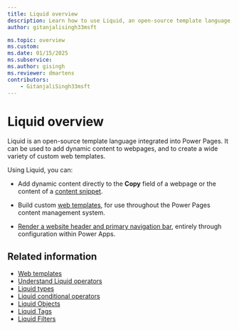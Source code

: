 ```yaml
---
title: Liquid overview
description: Learn how to use Liquid, an open-source template language, in Power Pages.
author: gitanjalisingh33msft

ms.topic: overview
ms.custom: 
ms.date: 01/15/2025
ms.subservice:
ms.author: gisingh
ms.reviewer: dmartens
contributors:
    - GitanjaliSingh33msft
---
```


# Liquid overview

Liquid is an open-source template language integrated into Power Pages. It can be used to add dynamic content to webpages, and to create a wide variety of custom web templates.

Using Liquid, you can:

- Add dynamic content directly to the **Copy** field of a webpage or the content of a [content snippet](/power-apps/maker/portals/configure/customize-content-snippets).  

- Build custom [web templates](../web-templates.md), for use throughout the Power Pages content management system.  

- [Render a website header and primary navigation bar](render-site-header-primary-navigation.md), entirely through configuration within Power Apps.  

## Related information

- [Web templates](../web-templates.md)  
- [Understand Liquid operators](liquid-operators.md)  
- [Liquid types](liquid-types.md)  
- [Liquid conditional operators](liquid-conditional-operators.md)  
- [Liquid Objects](liquid-objects.md)  
- [Liquid Tags](liquid-tags.md)  
- [Liquid Filters](liquid-filters.md)  
